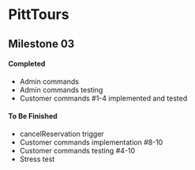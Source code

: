 # PittTours

## Milestone 03

#### Completed
* Admin commands
* Admin commands testing
* Customer commands #1-4 implemented and tested

#### To Be Finished
* cancelReservation trigger
* Customer commands implementation #8-10
* Customer commands testing #4-10
* Stress test
